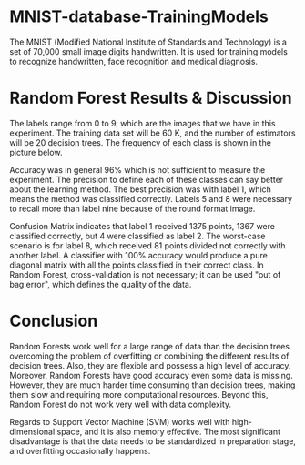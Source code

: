 # MNIST-database-TrainingModels
The MNIST (Modified National Institute of Standards and Technology) is a set of 70,000 small image digits handwritten. It is used for training models to recognize handwritten, face recognition and medical diagnosis. 

# Random Forest Results & Discussion
The labels range from 0 to 9, which are the images that we have in this experiment. The training data set will be 60 K, and the number of estimators will be 20 decision trees. The frequency of each class is shown in the picture below.

Accuracy was in general 96% which is not sufficient to measure the experiment. The precision to define each of these classes can say better about the learning method. The best precision was with label 1, which means the method was classified correctly. Labels 5 and 8 were necessary to recall more than label nine because of the round format image. 

Confusion Matrix indicates that label 1 received 1375 points, 1367 were classified correctly, but 4 were classified as label 2. The worst-case scenario is for label 8, which received 81 points divided not correctly with another label. 
A classifier with 100% accuracy would produce a pure diagonal matrix with all the points classified in their correct class.
In Random Forest, cross-validation is not necessary; it can be used "out of bag error", which defines the quality of the data.

# Conclusion
Random Forests work well for a large range of data than the decision trees overcoming the problem of overfitting or combining the different results of decision trees. Also, they are flexible and possess a high level of accuracy. Moreover, Random Forests have good accuracy even some data is missing. However, they are much harder time consuming than decision trees, making them slow and requiring more computational resources. Beyond this, Random Forest do not work very well with data complexity.

Regards to Support Vector Machine (SVM) works well with high-dimensional space, and it is also memory effective. The most significant disadvantage is that the data needs to be standardized in preparation stage, and overfitting occasionally happens. 




